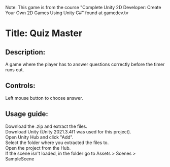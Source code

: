 Note: This game is from the course "Complete Unity 2D Developer: Create Your Own 2D Games Using Unity C#" found at gamedev.tv

Title: Quiz Master
============

Description:
------------
A game where the player has to answer questions correctly before the timer runs out.

Controls:
------------
Left mouse button to choose answer.

Usage guide:
------------
Download the .zip and extract the files.  
Download Unity (Unity 2021.3.4f1 was used for this project).  
Open Unity Hub and click "Add".  
Select the folder where you extracted the files to.  
Open the project from the Hub.  
If the scene isn't loaded, in the folder go to Assets > Scenes > SampleScene